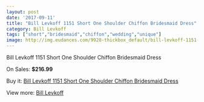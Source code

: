 ```yaml
---
layout: post
date: '2017-09-11'
title: "Bill Levkoff 1151 Short One Shoulder Chiffon Bridesmaid Dress"
category: Bill Levkoff
tags: ["short","bridesmaid","chiffon","wedding","unique"]
image: http://img.eudances.com/9928-thickbox_default/bill-levkoff-1151-short-one-shoulder-chiffon-bridesmaid-dress.jpg
---
```

Bill Levkoff 1151 Short One Shoulder Chiffon Bridesmaid Dress

On Sales: **$216.99**
<a href="https://www.eudances.com/en/bill-levkoff/3266-bill-levkoff-1151-short-one-shoulder-chiffon-bridesmaid-dress.html"><amp-img layout="responsive" width="600" height="600" src="//img.eudances.com/9928-thickbox_default/bill-levkoff-1151-short-one-shoulder-chiffon-bridesmaid-dress.jpg" alt="Bill Levkoff 1151 Short One Shoulder Chiffon Bridesmaid Dress 0" /></a>
<a href="https://www.eudances.com/en/bill-levkoff/3266-bill-levkoff-1151-short-one-shoulder-chiffon-bridesmaid-dress.html"><amp-img layout="responsive" width="600" height="600" src="//img.eudances.com/9929-thickbox_default/bill-levkoff-1151-short-one-shoulder-chiffon-bridesmaid-dress.jpg" alt="Bill Levkoff 1151 Short One Shoulder Chiffon Bridesmaid Dress 1" /></a>

Buy it: [Bill Levkoff 1151 Short One Shoulder Chiffon Bridesmaid Dress](https://www.eudances.com/en/bill-levkoff/3266-bill-levkoff-1151-short-one-shoulder-chiffon-bridesmaid-dress.html "Bill Levkoff 1151 Short One Shoulder Chiffon Bridesmaid Dress")

View more: [Bill Levkoff](https://www.eudances.com/en/57-bill-levkoff "Bill Levkoff")